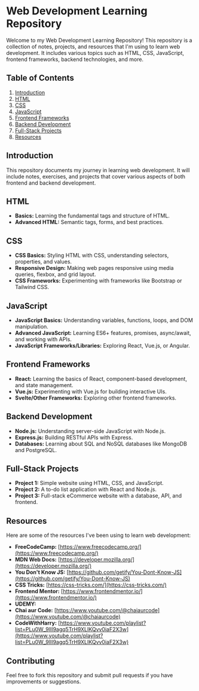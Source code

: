 # Web Development Learning Repository

Welcome to my Web Development Learning Repository! This repository is a collection of notes, projects, and resources that I'm using to learn web development. It includes various topics such as HTML, CSS, JavaScript, frontend frameworks, backend technologies, and more.

## Table of Contents

1. [Introduction](#introduction)
2. [HTML](#html)
3. [CSS](#css)
4. [JavaScript](#javascript)
5. [Frontend Frameworks](#frontend-frameworks)
6. [Backend Development](#backend-development)
7. [Full-Stack Projects](#full-stack-projects)
8. [Resources](#resources)

## Introduction

This repository documents my journey in learning web development. It will include notes, exercises, and projects that cover various aspects of both frontend and backend development.

## HTML

-   **Basics:** Learning the fundamental tags and structure of HTML.
-   **Advanced HTML:** Semantic tags, forms, and best practices.

## CSS

-   **CSS Basics:** Styling HTML with CSS, understanding selectors, properties, and values.
-   **Responsive Design:** Making web pages responsive using media queries, flexbox, and grid layout.
-   **CSS Frameworks:** Experimenting with frameworks like Bootstrap or Tailwind CSS.

## JavaScript

-   **JavaScript Basics:** Understanding variables, functions, loops, and DOM manipulation.
-   **Advanced JavaScript:** Learning ES6+ features, promises, async/await, and working with APIs.
-   **JavaScript Frameworks/Libraries:** Exploring React, Vue.js, or Angular.

## Frontend Frameworks

-   **React:** Learning the basics of React, component-based development, and state management.
-   **Vue.js:** Experimenting with Vue.js for building interactive UIs.
-   **Svelte/Other Frameworks:** Exploring other frontend frameworks.

## Backend Development

-   **Node.js:** Understanding server-side JavaScript with Node.js.
-   **Express.js:** Building RESTful APIs with Express.
-   **Databases:** Learning about SQL and NoSQL databases like MongoDB and PostgreSQL.

## Full-Stack Projects

-   **Project 1:** Simple website using HTML, CSS, and JavaScript.
-   **Project 2:** A to-do list application with React and Node.js.
-   **Project 3:** Full-stack eCommerce website with a database, API, and frontend.

## Resources

Here are some of the resources I've been using to learn web development:

-   **FreeCodeCamp:** [https://www.freecodecamp.org/](https://www.freecodecamp.org/)
-   **MDN Web Docs:** [https://developer.mozilla.org/](https://developer.mozilla.org/)
-   **You Don't Know JS:** [https://github.com/getify/You-Dont-Know-JS](https://github.com/getify/You-Dont-Know-JS)
-   **CSS Tricks:** [https://css-tricks.com/](https://css-tricks.com/)
-   **Frontend Mentor:** [https://www.frontendmentor.io/](https://www.frontendmentor.io/)
-   **UDEMY:** []()
-   **Chai aur Code:** [https://www.youtube.com/@chaiaurcode](https://www.youtube.com/@chaiaurcode)
-   **CodeWithHarry:** [https://www.youtube.com/playlist?list=PLu0W_9lII9agq5TrH9XLIKQvv0iaF2X3w](https://www.youtube.com/playlist?list=PLu0W_9lII9agq5TrH9XLIKQvv0iaF2X3w)

## Contributing

Feel free to fork this repository and submit pull requests if you have improvements or suggestions.
